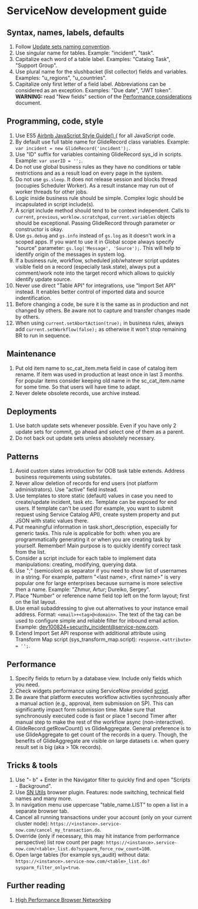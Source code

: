 
# ServiceNow development guide
## Syntax, names, labels, defaults
1. Follow [Update sets naming convention](Update%20sets%20naming%20convention.md).
1. Use singular name for tables. Example: "incident", "task".
1. Capitalize each word of a table label. Examples: "Catalog Task", "Support Group".
1. Use plural name for the slushbacket (list collector) fields and variables. Examples: "u_regions", "u_countries".
1. Capitalize only first letter of a field label. Abbreviations can be considered as an exception. Examples: "Due date", "JWT token". __WARNING:__ read "New fields" section of the [Performance considerations](Performance%20considerations.md#new-fields) document.

## Programming, code, style
1. Use ES5 [Airbnb JavaScript Style Guide() {](https://github.com/airbnb/javascript/tree/es5-deprecated/es5) for all JavaScript code.
1. By default use full table name for GlideRecord class variables. Example: `var incident = new GlideRecord('incident');`.
1. Use "ID" suffix for variables containing GlideRecord sys_id in scripts. Example: `var userID = '';`.
1. Do not use global business rules as they have no conditions or table restrictions and as a result load on every page in the system.
1. Do not use `gs.sleep`. It does not release session and blocks thread (occupies Scheduler Worker). As a result instance may run out of worker threads for other jobs.
1. Logic inside business rule should be simple. Complex logic should be incapsulated in script include(s).
1. A script include method should tend to be context independent. Calls to `current`, `previous`, `worklow.scratchpad`, `current.variables` objects should be exceptional. Passing GlideRecord through parameter or constructor is okay.
1. Use `gs.debug` and `gs.info` instead of `gs.log` as it doesn't work in a scoped apps. If you want to use it in Global scope always specify "source" parameter: `gs.log('Message', 'Source');`. This will help to identify origin of the messages in system log.
1. If a business rule, workflow, scheduled job/whatever script updates visible field on a record (especially task.state), always put a comment/work note into the target record which allows to quickly identify update source.
1. Never use direct "Table API" for integrations, use "Import Set API" instead. It enables better control of imported data and source indentification.
1. Before changing a code, be sure it is the same as in production and not changed by others. Be aware not to capture and transfer changes made by others.
1. When using `current.setAbortAction(true);` in business rules, always add `current.setWorkflow(false);` as otherwise it won't stop remaining BR to run in sequence.

## Maintenance
1. Put old item name to sc_cat_item.meta field in case of catalog item rename. If item was used in production at least once in last 3 months. For popular items consider keeping old name in the sc_cat_item.name for some time. So that users will have time to adapt.
1. Never delete obsolete records, use archive instead.

## Deployments
1. Use batch update sets whenever possible. Even if you have only 2 update sets for commit, go ahead and select one of them as a parent.
1. Do not back out update sets unless absolutely necessary.

## Patterns
1. Avoid custom states introduction for OOB task table extends. Address business requirements using substates.
1. Never allow deletion of records for end users (not platform administrators). Use "active" field instead.
1. Use templates to store static (default) values in case you need to create/update incident, task etc. Template can be exposed for end users. If template can't be used (for example, you want to submit request using Service Catalog API), create system property and put JSON with static values there.
1. Put meaningful information in task.short_description, especially for generic tasks. This rule is applicable for both: when you are programmatically generating it or when you are creating task by yourself. Remember! Main purpose is to quickly identify correct task from the list.
1. Consider a script include for each table to implement data manipulations: creating, modifying, querying data.
1. Use ";" (semicolon) as separator if you need to show list of usernames in a string. For example, pattern "&lt;last name>, &lt;first name>" is very popular one for large enterprises because surname is more selective then a name. Example: "Zhmur, Artur; Dureiko, Sergey".
1. Place "Number" or reference name field top left on the form layout; first on the list layout.
1. Use email subaddressing to give out alternatives to your instance email address. Format: `<email>+<tag>@<domain>`. The text of the tag can be used to configure simple and reliable filter for inbound email action. Example: dev100824+security_incident@service-now.com.
1. Extend Import Set API response with additional attribute using Transform Map script (sys_transform_map.script): `response.<attribute> = '';`.

## Performance
1. Specify fields to return by a database view. Include only fields which you need.
1. Check widgets performance using ServiceNow provided [script](https://hi.service-now.com/kb_view.do?sysparm_article=KB0744521).
1. Be aware that platform executes workflow activities sycnhronously after a manual action (e.g., approval, item submission on SP). This can significantly impact form submission time. Make sure that synchronously executed code is fast or place 1 second Timer after manual step to make the rest of the workflow async (non-interactive).
1. GlideRecord.getRowCount() vs GlideAggregate. General preference is to use GlideAggregate to get count of the records in a query.
Though, the benefits of GlideAggregate are visible on large datasets i.e. when query result set is big (aka > 10k records).

## Tricks & tools
1. Use "- b" + Enter in the Navigator filter to quickly find and open "Scripts - Background".
1. Use [SN Utils](https://www.arnoudkooi.com/) browser plugin. Features: node switching, technical field names and many more.
1. In navigation menu use uppercase "table_name.LIST" to open a list in a separate browser tab.
1. Cancel all running transactions under your account (only on your current cluster node): `https://<instance>.service-now.com/cancel_my_transaction.do`.
1. Override (only if necessary, this may hit instance from performance perspective) list row count per page: `https://<instance>.service-now.com/<table>_list.do?sysparm_force_row_count=100`.
1. Open large tables (for example sys_audit) without data: `https://<instance>.service-now.com/<table>_list.do?sysparm_filter_only=true`.

## Further reading
1. [High Performance Browser Networking](https://hpbn.co/)
